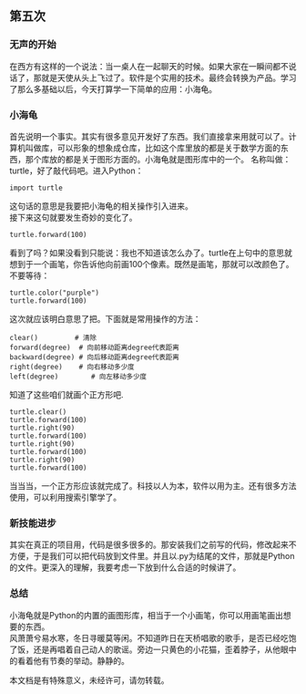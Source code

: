 ## 第五次

### 无声的开始
在西方有这样的一个说法：当一桌人在一起聊天的时候。如果大家在一瞬间都不说话了，那就是天使从头上飞过了。软件是个实用的技术。最终会转换为产品。学习了那么多基础以后，今天打算学一下简单的应用：小海龟。

### 小海龟
首先说明一个事实。其实有很多意见开发好了东西。我们直接拿来用就可以了。计算机叫做库，可以形象的想象成仓库，比如这个库里放的都是关于数学方面的东西，那个库放的都是关于图形方面的。小海龟就是图形库中的一个。
名称叫做：turtle，好了敲代码吧。进入Python：

```
import turtle
```
这句话的意思是我要把小海龟的相关操作引入进来。   
接下来这句就要发生奇妙的变化了。

```
turtle.forward(100)
```
看到了吗？如果没看到只能说：我也不知道该怎么办了。turtle在上句中的意思就想到于一个画笔，你告诉他向前画100个像素。既然是画笔，那就可以改颜色了。不要等待：

```
turtle.color("purple")
turtle.forward(100)
```
这次就应该明白意思了把。下面就是常用操作的方法：

```
clear()			# 清除
forward(degree)  # 向前移动距离degree代表距离
backward(degree) # 向后移动距离degree代表距离
right(degree)    # 向右移动多少度
left(degree)		# 向左移动多少度
```
知道了这些咱们就画个正方形吧.

```
turtle.clear()
turtle.forward(100)
turtle.right(90)
turtle.forward(100)
turtle.right(90)
turtle.forward(100)
turtle.right(90)
turtle.forward(100)
```
当当当，一个正方形应该就完成了。科技以人为本，软件以用为主。还有很多方法使用，可以利用搜索引擎学了。

### 新技能进步
其实在真正的项目用，代码是很多很多的。那安装我们之前写的代码，修改起来不方便，于是我们可以把代码放到文件里。并且以.py为结尾的文件，那就是Python的文件。更深入的理解，我要考虑一下放到什么合适的时候讲了。

### 总结
小海龟就是Python的内置的画图形库，相当于一个小画笔，你可以用画笔画出想要的东西。   
风萧萧兮易水寒，冬日寻暖莫等闲。不知道昨日在天桥唱歌的歌手，是否已经吃饱了饭，还是再唱着自己动人的歌谣。旁边一只黄色的小花猫，歪着脖子，从他眼中的看着他有节奏的举动。静静的。

本文档是有特殊意义，未经许可，请勿转载。